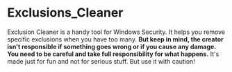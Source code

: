 # Exclusions_Cleaner
Exclusion Cleaner is a handy tool for Windows Security. It helps you remove specific exclusions when you have too many. **But keep in mind, the creator isn't responsible if something goes wrong or if you cause any damage. You need to be careful and take full responsibility for what happens.** It's made just for fun and not for serious stuff. But use it with caution!
